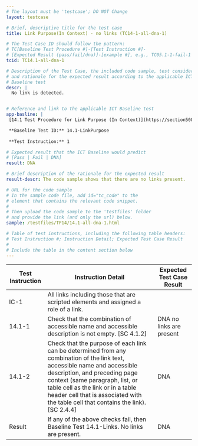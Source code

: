 ```yaml
---
# The layout must be 'testcase'; DO NOT Change
layout: testcase

# Brief, descriptive title for the test case
title: Link Purpose(In Context) - no links (TC14-1-all-dna-1)

# The Test Case ID should follow the pattern: 
# TC[Baseline Test Procedure #]-[Test Instruction #]-
# [Expected Result (pass/fail/dna)]-[example #], e.g., TC05.1-1-fail-1
tcid: TC14.1-all-dna-1

# Description of the Test Case, the included code sample, test considerations,
# and rationale for the expected result according to the applicable ICT
# Baseline test
descr: |
  No link is detected.


# Reference and link to the applicable ICT Baseline test
app-basline: |
 [14.1 Test Procedure for Link Purpose (In Context)](https://section508coordinators.github.io/ICTTestingBaseline/14Links.html#141-test-procedure-for-link-purpose-in-context)

 **Baseline Test ID:** 14.1-LinkPurpose
 
 **Test Instruction:** 1

# Expected result that the ICT Baseline would predict
# [Pass | Fail | DNA]
result: DNA

# Brief description of the rationale for the expected result
result-descr: The code sample shows that there are no links present.

# URL for the code sample
# In the sample code file, add id="tc_code" to the 
# element that contains the relevant code snippet.
#
# Then upload the code sample to the 'testfiles' folder 
# and provide the link (and only the url) below.
sample: /testfiles/TF14/14.1-all-dna-1.html

# Table of test instructions, including the following table headers: 
# Test Instruction #; Instruction Detail; Expected Test Case Result
#
# Include the table in the content section below
---
```

| Test Instruction | Instruction Detail | Expected Test Case Result |
|------------------|--------------------|---------------------------|
| IC-1|All links including those that are scripted elements and assigned a role of a link.|
| 14.1-1 | Check that the combination of accessible name and accessible description is not empty. [SC 4.1.2] | DNA no links are present |
| 14.1-2 | Check that the purpose of each link can be determined from any combination of the link text, accessible name and accessible description, and preceding page context (same paragraph, list, or table cell as the link or in a table header cell that is associated with the table cell that contains the link). [SC 2.4.4] | DNA |
| Result | If any of the above checks fail, then Baseline Test 14.1-Links. No links are present. | DNA | 
